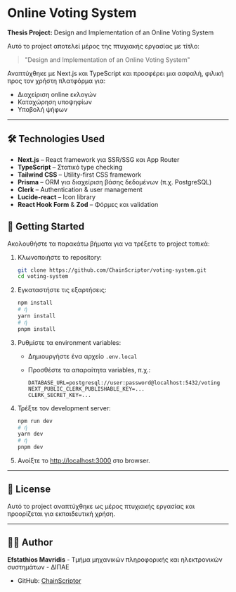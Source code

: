 # Online Voting System

**Thesis Project:** Design and Implementation of an Online Voting System

Αυτό το project αποτελεί μέρος της πτυχιακής εργασίας με τίτλο:

> "Design and Implementation of an Online Voting System"

Αναπτύχθηκε με Next.js και TypeScript και προσφέρει μια ασφαλή, φιλική προς τον χρήστη πλατφόρμα για:

* Διαχείριση online εκλογών
* Καταχώρηση υποψηφίων
* Υποβολή ψήφων

---

## 🛠 Technologies Used

* **Next.js** – React framework για SSR/SSG και App Router
* **TypeScript** – Στατικό type checking
* **Tailwind CSS** – Utility-first CSS framework
* **Prisma** – ORM για διαχείριση βάσης δεδομένων (π.χ. PostgreSQL)
* **Clerk** – Authentication & user management
* **Lucide-react** – Icon library
* **React Hook Form** & **Zod** – Φόρμες και validation

## 🚀 Getting Started

Ακολουθήστε τα παρακάτω βήματα για να τρέξετε το project τοπικά:

1. Κλωνοποιήστε το repository:

   ```bash
   git clone https://github.com/ChainScriptor/voting-system.git
   cd voting-system
   ```
2. Εγκαταστήστε τις εξαρτήσεις:

   ```bash
   npm install
   # ή
   yarn install
   # ή
   pnpm install
   ```
3. Ρυθμίστε τα environment variables:

   * Δημιουργήστε ένα αρχείο `.env.local`
   * Προσθέστε τα απαραίτητα variables, π.χ.:

     ```env
     DATABASE_URL=postgresql://user:password@localhost:5432/voting
     NEXT_PUBLIC_CLERK_PUBLISHABLE_KEY=...
     CLERK_SECRET_KEY=...
     ```
4. Τρέξτε τον development server:

   ```bash
   npm run dev
   # ή
   yarn dev
   # ή
   pnpm dev
   ```
5. Ανοίξτε το [http://localhost:3000](http://localhost:3000) στο browser.

---

## 📄 License

Αυτό το project αναπτύχθηκε ως μέρος πτυχιακής εργασίας και προορίζεται για εκπαιδευτική χρήση.

---

## 👨‍🎓 Author

**Efstathios Mavridis**  - Τμήμα μηχανικών πληροφορικής και ηλεκτρονικών συστημάτων - ΔΙΠΑΕ 

* GitHub: [ChainScriptor](https://github.com/ChainScriptor)
